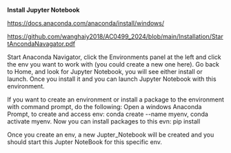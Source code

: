 **Install Jupyter Notebook**

https://docs.anaconda.com/anaconda/install/windows/

https://github.com/wanghaiy2018/AC0499_2024/blob/main/Installation/StartAncondaNavagator.pdf

Start Anaconda Navigator,  click the Environments panel at the left and click the env you want to work with (you could create a new one here).  Go back to Home, and look for Jupyter Notebook, you will see either install or launch.  Once you install it and you can launch Jupyter Notebook with this environment. 

If you  want to create an environment or install a package to the environment with command prompt, do the following: Open a windows Anaconda Prompt, to create and access env:  conda create --name myenv, conda activate myenv. Now you can install packages to this evn: pip install 

Once you create an env, a new Jupter_Notebook will be created and you should start this Jupter NoteBook for this specific env. 
